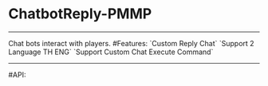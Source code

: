 # ChatbotReply-PMMP
<hr>
Chat bots interact with players.
#Features:
  `Custom Reply Chat`
  `Support 2 Language TH ENG`
  `Support Custom Chat Execute Command`
<hr>
#API:
